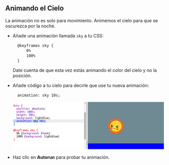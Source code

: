 ## Animando el Cielo

La animación no es solo para movimiento. Animemos el cielo para que se oscurezca por la noche.

+ Añade una animación llamada `sky` a tu CSS:
    
        @keyframes sky {
            0%
            100%
        }
        
    
    Date cuenta de que esta vez estás animando el color del cielo y no la posición.

+ Añade código a tu cielo para decirle que use tu nueva animación:
    
        animation: sky 10s;
        
    
    ![captura de pantalla](images/sunrise-sky.png)

+ Haz clic en **Autorun** para probar tu animación.